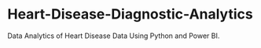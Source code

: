 # Heart-Disease-Diagnostic-Analytics
Data Analytics of Heart Disease Data Using Python and Power BI.
